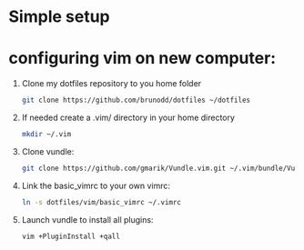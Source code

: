 # Simple setup

# configuring vim on new computer:

1. Clone my dotfiles repository to you home folder

    ~~~sh
    git clone https://github.com/brunodd/dotfiles ~/dotfiles
    ~~~

2. If needed create a .vim/ directory in your home directory

    ~~~sh
    mkdir ~/.vim
    ~~~

3. Clone vundle:

    ~~~sh
    git clone https://github.com/gmarik/Vundle.vim.git ~/.vim/bundle/Vundle.vim
    ~~~

4. Link the basic\_vimrc to your own vimrc:

    ~~~sh
    ln -s dotfiles/vim/basic_vimrc ~/.vimrc
    ~~~~


5. Launch vundle to install all plugins:

    ~~~sh
    vim +PluginInstall +qall
    ~~~
